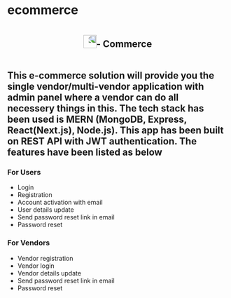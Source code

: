 # ecommerce

<div style="display:flex; justify-content:center; align-items:center">
    <img src="https://upload.wikimedia.org/wikipedia/commons/thumb/d/df/Shopping_cart_icon.svg/1200px-Shopping_cart_icon.svg.png" height="30" width="auto" style="transform:rotateY(-180deg)" />
    <h2>- Commerce</h2>
</div>

## This e-commerce solution will provide you the single vendor/multi-vendor application with admin panel where a vendor can do all necessery things in this. The tech stack has been used is MERN (MongoDB, Express, React(Next.js), Node.js). This app has been built on REST API with JWT authentication. The features have been listed as below

### **For Users**

-   Login
-   Registration
-   Account activation with email
-   User details update
-   Send password reset link in email
-   Password reset

### **For Vendors**

-   Vendor registration
-   Vendor login
-   Vendor details update
-   Send password reset link in email
-   Password reset
